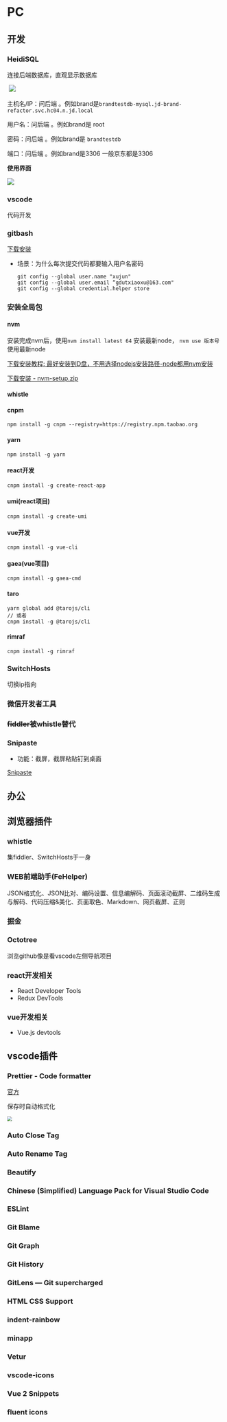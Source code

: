 # PC



## 开发

### HeidiSQL

连接后端数据库，直观显示数据库

​	![](E:\self\记录\myNotes\images\hs_1.png)

主机名/IP：问后端 。例如brand是`brandtestdb-mysql.jd-brand-refactor.svc.hc04.n.jd.local`

用户名：问后端 。例如brand是 root

密码：问后端 。例如brand是 `brandtestdb`

端口：问后端 。例如brand是3306 一般京东都是3306

**使用界面**

![](E:\self\记录\myNotes\images\hs_2.png)

### vscode

代码开发



### gitbash

[下载安装](https://gitforwindows.org/)

- 场景：为什么每次提交代码都要输入用户名密码

  [参考]: https://blog.csdn.net/gdutxiaoxu/article/details/79253737

  ```
  git config --global user.name "xujun"  
  git config --global user.email “gdutxiaoxu@163.com"
  git config --global credential.helper store
  ```



### 安装全局包

#### nvm 

安装完成nvm后，使用`nvm install latest 64` 安装最新node， `nvm use 版本号`使用最新node

[下载安装教程: 最好安装到D盘，不用选择nodejs安装路径-node都用nvm安装](https://www.cnblogs.com/gaozejie/p/10689742.html)

[下载安装 - nvm-setup.zip](https://github.com/coreybutler/nvm-windows/releases)



#### whistle



#### cnpm 

```
npm install -g cnpm --registry=https://registry.npm.taobao.org
```



#### yarn 

```
npm install -g yarn
```



#### react开发

```
cnpm install -g create-react-app
```



#### umi(react项目)

```
cnpm install -g create-umi
```



#### vue开发

```
cnpm install -g vue-cli
```



#### gaea(vue项目)

```
cnpm install -g gaea-cmd
```



#### taro

```
yarn global add @tarojs/cli
// 或者
cnpm install -g @tarojs/cli
```



#### rimraf

```
cnpm install -g rimraf
```



### SwitchHosts

切换ip指向



### 微信开发者工具



### ~~fiddler~~被whistle替代



### Snipaste

- 功能：截屏，截屏粘贴钉到桌面

[Snipaste](https://docs.snipaste.com/zh-cn/key-bindings)



## 办公







## 浏览器插件

### whistle

集fiddler、SwitchHosts于一身

### WEB前端助手(FeHelper)

JSON格式化、JSON比对、编码设置、信息编解码、页面滚动截屏、二维码生成与解码、代码压缩&美化、页面取色、Markdown、网页截屏、正则



### 掘金



### Octotree

浏览github像是看vscode左侧导航项目



### react开发相关

- React Developer Tools
- Redux DevTools



### vue开发相关

- Vue.js devtools





## vscode插件

### Prettier - Code formatter

[官方](https://prettier.io/docs/en/options.html)

保存时自动格式化

<img src="E:\self\记录\myNotes\images\vscode_9.png" style="zoom:67%;" />

### Auto Close Tag

### Auto Rename Tag

### Beautify

### Chinese (Simplified) Language Pack for Visual Studio Code

### ESLint

### Git Blame

### Git Graph

### Git History

### GitLens — Git supercharged

### HTML CSS Support

### indent-rainbow

### minapp

### Vetur

### vscode-icons

### Vue 2 Snippets

### fluent icons